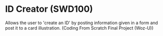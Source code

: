 # ID Creator (SWD100)
Allows the user to 'create an ID' by posting information given in a form and post it to a card illustration. (Coding From Scratch Final Project (Woz-U))
